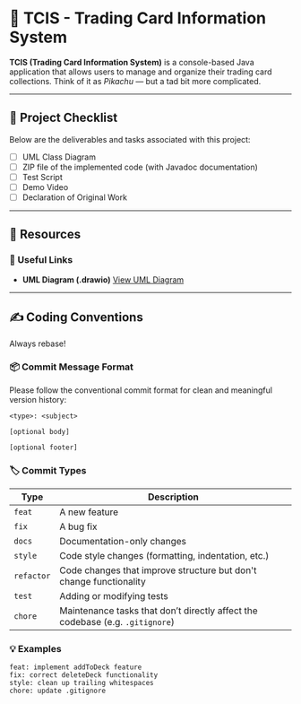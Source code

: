 # 🎴 TCIS - Trading Card Information System

**TCIS (Trading Card Information System)** is a console-based Java application that allows users to manage and organize their trading card collections. Think of it as *Pikachu* — but a tad bit more complicated.

---

## 📌 Project Checklist

Below are the deliverables and tasks associated with this project:

* [ ] UML Class Diagram
* [ ] ZIP file of the implemented code (with Javadoc documentation)
* [ ] Test Script
* [ ] Demo Video
* [ ] Declaration of Original Work

---

## 🧰 Resources

### 🔗 Useful Links

* **UML Diagram (.drawio)**
  [View UML Diagram](https://drive.google.com/file/d/1PQDP7lxttyp8r9dFN5vyvy4u-22X016f/view?usp=sharing)

---

## ✍️ Coding Conventions

Always rebase!

### 📦 Commit Message Format

Please follow the conventional commit format for clean and meaningful version history:

```
<type>: <subject>

[optional body]

[optional footer]
```

### 🏷️ Commit Types

| Type       | Description                                                                   |
| ---------- | ----------------------------------------------------------------------------- |
| `feat`     | A new feature                                                                 |
| `fix`      | A bug fix                                                                     |
| `docs`     | Documentation-only changes                                                    |
| `style`    | Code style changes (formatting, indentation, etc.)                            |
| `refactor` | Code changes that improve structure but don't change functionality            |
| `test`     | Adding or modifying tests                                                     |
| `chore`    | Maintenance tasks that don’t directly affect the codebase (e.g. `.gitignore`) |

### 💡 Examples

```
feat: implement addToDeck feature
fix: correct deleteDeck functionality
style: clean up trailing whitespaces
chore: update .gitignore
```
